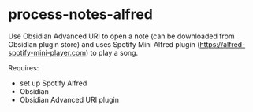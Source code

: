 # process-notes-alfred

Use Obsidian Advanced URI to open a note (can be downloaded from Obsidian plugin store) and uses Spotify Mini Alfred plugin (https://alfred-spotify-mini-player.com) to play a song.

Requires:
- set up Spotify Alfred
- Obsidian
- Obsidian Advanced URI plugin
